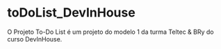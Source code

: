 # toDoList_DevInHouse
O Projeto To-Do List é um projeto do modelo 1 da turma Teltec &amp; BRy do curso DevInHouse.
